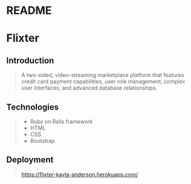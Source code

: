 # README

# Flixter

## Introduction

> A two-sided, video-streaming marketplace platform that features credit card payment capabilities, user role management, complex user interfaces, and advanced database relationships.

## Technologies

> * Ruby on Rails framework
> * HTML
> * CSS
> * Bootstrap

## Deployment

> https://flixter-kayla-anderson.herokuapp.com/